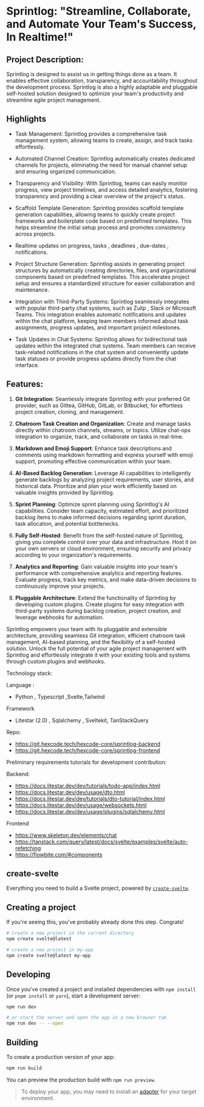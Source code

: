 # Sprintlog: "Streamline, Collaborate, and Automate Your Team's Success, In Realtime!"

## **Project Description:**

Sprintlog is designed to assist us in getting things done as a team. It enables effective collaboration, transparency, and accountability throughout the development process. Sprintlog is also a highly adaptable and pluggable self-hosted solution designed to optimize your team's productivity and streamline agile project management.

## **Highlights**

- Task Management: Sprintlog provides a comprehensive task management system, allowing teams to create, assign, and track tasks effortlessly.
- Automated Channel Creation: Sprintlog automatically creates dedicated channels for projects, eliminating the need for manual channel setup and ensuring organized communication.
- Transparency and Visibility: With Sprintlog, teams can easily monitor progress, view project timelines, and access detailed analytics, fostering transparency and providing a clear overview of the project's status.
- Scaffold Template Generation: Sprintlog provides scaffold template generation capabilities, allowing teams to quickly create project frameworks and boilerplate code based on predefined templates. This helps streamline the initial setup process and promotes consistency across projects.
- Realtime updates on progress, tasks , deadlines , due-dates , notifications.
- Project Structure Generation: Sprintlog assists in generating project structures by automatically creating directories, files, and organizational components based on predefined templates. This accelerates project setup and ensures a standardized structure for easier collaboration and maintenance.

- Integration with Third-Party Systems: Sprintlog seamlessly integrates with popular third-party chat systems, such as Zulip , Slack or Microsoft Teams. This integration enables automatic notifications and updates within the chat platform, keeping team members informed about task assignments, progress updates, and important project milestones.

- Task Updates in Chat Systems: Sprintlog allows for bidirectional task updates within the integrated chat systems. Team members can receive task-related notifications in the chat system and conveniently update task statuses or provide progress updates directly from the chat interface.

## **Features:**

1. **Git Integration**: Seamlessly integrate Sprintlog with your preferred Git provider, such as Gittea, GitHub, GitLab, or Bitbucket, for effortless project creation, cloning, and management.

2. **Chatroom Task Creation and Organization**: Create and manage tasks directly within chatroom channels, streams, or topics. Utilize chat-ops integration to organize, track, and collaborate on tasks in real-time.

3. **Markdown and Emoji Support**: Enhance task descriptions and comments using markdown formatting and express yourself with emoji support, promoting effective communication within your team.

4. **AI-Based Backlog Generation**: Leverage AI capabilities to intelligently generate backlogs by analyzing project requirements, user stories, and historical data. Prioritize and plan your work efficiently based on valuable insights provided by Sprintlog.

5. **Sprint Planning**: Optimize sprint planning using Sprintlog's AI capabilities. Consider team capacity, estimated effort, and prioritized backlog items to make informed decisions regarding sprint duration, task allocation, and potential bottlenecks.

6. **Fully Self-Hosted**: Benefit from the self-hosted nature of Sprintlog, giving you complete control over your data and infrastructure. Host it on your own servers or cloud environment, ensuring security and privacy according to your organization's requirements.

7. **Analytics and Reporting**: Gain valuable insights into your team's performance with comprehensive analytics and reporting features. Evaluate progress, track key metrics, and make data-driven decisions to continuously improve your projects.

8. **Pluggable Architecture**: Extend the functionality of Sprintlog by developing custom plugins. Create plugins for easy integration with third-party systems during backlog creation, project creation, and leverage webhooks for automation.

Sprintlog empowers your team with its pluggable and extensible architecture, providing seamless Git integration, efficient chatroom task management, AI-based planning, and the flexibility of a self-hosted solution. Unlock the full potential of your agile project management with Sprintlog and effortlessly integrate it with your existing tools and systems through custom plugins and webhooks.

Technology stack:

Language :

- Python , Typescript ,Svelte,Tailwind

Framework

- Litestar (2.0) , Sqlalchemy , Sveltekit, TanStackQuery

Repo:

- <https://git.hexcode.tech/hexcode-core/sprintlog-backend>
- <https://git.hexcode.tech/hexcode-core/sprintlog-frontend>

Preliminary requirements tutorials for development contribution:

Backend:

- <https://docs.litestar.dev/dev/tutorials/todo-app/index.html>
- <https://docs.litestar.dev/dev/usage/dto.html>
- <https://docs.litestar.dev/dev/tutorials/dto-tutorial/index.html>
- <https://docs.litestar.dev/dev/usage/websockets.html>
- <https://docs.litestar.dev/dev/usage/plugins/sqlalchemy.html>

Frontend

- <https://www.skeleton.dev/elements/chat>
- <https://tanstack.com/query/latest/docs/svelte/examples/svelte/auto-refetching>
- <https://flowbite.com/#components>

## create-svelte

Everything you need to build a Svelte project, powered by [`create-svelte`](https://github.com/sveltejs/kit/tree/master/packages/create-svelte).

## Creating a project

If you're seeing this, you've probably already done this step. Congrats!

```bash
# create a new project in the current directory
npm create svelte@latest

# create a new project in my-app
npm create svelte@latest my-app
```

## Developing

Once you've created a project and installed dependencies with `npm install` (or `pnpm install` or `yarn`), start a development server:

```bash
npm run dev

# or start the server and open the app in a new browser tab
npm run dev -- --open
```

## Building

To create a production version of your app:

```bash
npm run build
```

You can preview the production build with `npm run preview`.

> To deploy your app, you may need to install an [adapter](https://kit.svelte.dev/docs/adapters) for your target environment.
